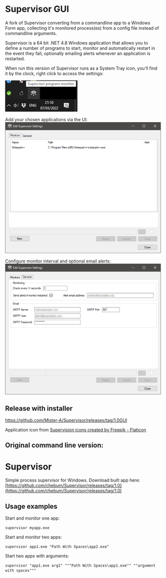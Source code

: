 # Supervisor GUI
A fork of Supervisor converting from a commandline app to a Windows Form app, collecting it's monitored process(es) from a config file instead of commandline arguments.

Supervisor is a 64 bit .NET 4.8 Windows application that allows you to define a number of programs to start, monitor and automatically restart in the event they fail, optionally emailing alerts whenever an application is restarted.

When run this version of Supervisor runs as a System Tray icon, you'll find it by the clock, right click to access the settings:

![Systray Icon Image](/Docs/systrayicon.png?raw=true)

Add your chosen applications via the UI:
![Configure Monitors](/Docs/AddAppsUI.png?raw=true)

Configure monitor interval and optional email alerts:
![Configure Monitors](/Docs/SettingsUI.png?raw=true)

## Release with installer
https://github.com/Mister-A/Supervisor/releases/tag/1.0GUI

Application icon from <a href="https://www.flaticon.com/free-icons/supervision" title="supervision icons">Supervision icons created by Freepik - Flaticon</a>


## Original command line version:
# Supervisor
Simple process supervisor for Windows. Download built app here: [https://github.com/chebum/Supervisor/releases/tag/1.0](https://github.com/chebum/Supervisor/releases/tag/1.0)

## Usage examples
Start and monitor one app:

	supervisor myapp.exe
                
Start and monitor two apps:

	supervisor app1.exe "Path With Spaces\app2.exe"

Start two apps with arguments:

	supervisor "app1.exe arg1" """Path With Spaces\app1.exe"" ""argument with spaces"""
